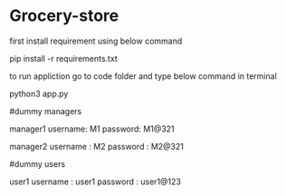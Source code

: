 # Grocery-store
first install requirement using below command

pip install -r requirements.txt

to run appliction go to code folder and type below command in terminal

python3 app.py

#dummy managers

manager1 username: M1 password: M1@321

manager2 username : M2 password : M2@321

#dummy users

user1 username : user1 password : user1@123

